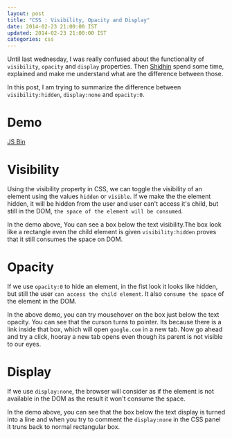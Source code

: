 ```yaml
---
layout: post
title: "CSS : Visibility, Opacity and Display"
date: 2014-02-23 21:00:00 IST
updated: 2014-02-23 21:00:00 IST
categories: css
---
```


Until last wednesday, I was really confused about the functionality of `visibility`, `opacity` and `display` properties. Then [Shidhin](http://twitter.com/shidhin) spend some time, explained and make me understand what are the difference between those.

In this post, I am trying to summarize the difference between `visibility:hidden`, `display:none` and `opacity:0`.

# Demo

<a class="jsbin-embed" href="http://jsbin.com/fupeb/6/embed?output,css">JS Bin</a><script src="http://static.jsbin.com/js/embed.js"></script>

# Visibility

Using the visibility property in CSS, we can toggle the visibility of an element using the values `hidden` or `visible`. If we make the the element hidden, it will be hidden from the user and user can't access it's child, but still in the DOM, `the space of the element will be consumed`.

In the demo above, You can see a box below the text visibility.The box look like a rectangle even the child element is given `visibility:hidden` proves that it still consumes the space on DOM.

# Opacity

If we use `opacity:0` to hide an element, in the fist look it looks like hidden, but still the user `can access the child element`. It also `consume the space` of the element in the DOM.

In the above demo, you can try mousehover on the box just below the text opacity. You can see that the curson turns to pointer. Its because there is a link inside that box, which will open `google.com` in a new tab. Now go ahead and try a click, hooray a new tab opens even though its parent is not visible to our eyes.

# Display

If we use `display:none`, the browser will consider as if the element is not available in the DOM as the result it won't consume the space.

In the demo above, you can see that the box below the text display is turned into a line and when you try to comment the `display:none` in the CSS panel it truns back to normal rectangular box.
